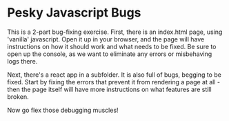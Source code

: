 # Pesky Javascript Bugs

This is a 2-part bug-fixing exercise. First, there is an index.html page, using 'vanilla' javascript. Open it up in your browser, and the page will have instructions on how it should work and what needs to be fixed. Be sure to open up the console, as we want to eliminate any errors or misbehaving logs there.

Next, there's a react app in a subfolder. It is also full of bugs, begging to be fixed. Start by fixing the errors that prevent it from rendering a page at all - then the page itself will have more instructions on what features are still broken.

Now go flex those debugging muscles!
